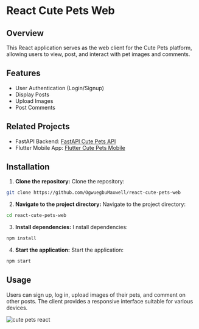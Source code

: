 # React Cute Pets Web

## Overview
This React application serves as the web client for the Cute Pets platform, allowing users to view, post, and interact with pet images and comments.

## Features
- User Authentication (Login/Signup)
- Display Posts
- Upload Images
- Post Comments

## Related Projects
- FastAPI Backend: [FastAPI Cute Pets API](https://github.com/OgwuegbuMaxwell/fastapi-cute-pets-api)
- Flutter Mobile App: [Flutter Cute Pets Mobile](https://github.com/OgwuegbuMaxwell/flutter-cut-pets-mobile)

## Installation

1. **Clone the repository:**
    Clone the repository:

```bash
git clone https://github.com/OgwuegbuMaxwell/react-cute-pets-web
```

2. **Navigate to the project directory:**
    Navigate to the project directory:

```bash
cd react-cute-pets-web
```

3. **Install dependencies:**
I nstall dependencies:

```bash
npm install
```

4. **Start the application:**
    Start the application:
```bash
npm start
```


## Usage
Users can sign up, log in, upload images of their pets, and comment on other posts. The client provides a responsive interface suitable for various devices.


![cute pets react](https://github.com/user-attachments/assets/13539d5c-3b49-476d-a7b2-860c77093c8a)
